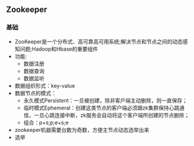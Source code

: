 ## Zookeeper
### 基础
* ZooKeeper是一个分布式、高可靠高可用系统;解决节点和节点之间的动态感知问题;Hadoop和Hbase的重要组件
* 功能:
     * 数据注册
     * 数据查询
     * 数据监听
* 数据组织形式：key-value
* 数据节点的模式：
    * 永久模式Persistent：一旦被创建，除非客户端主动删除，则一直保存；
    * 临时模式Ephemeral：创建这类节点的客户端必须跟zk集群保持心跳通信，一旦心跳连接中断，zk服务会自动将这个客户端所创建的节点删除；
    * 组合：p+s;p;e+s;e
* zookeeper机器需要台数为奇数，方便主节点动态选举出来
* 选举
